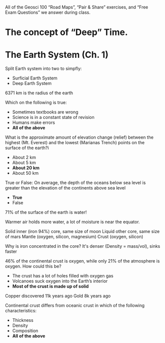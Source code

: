 All of the Geosci 100 “Road Maps”, “Pair & Share” exercises, and “Free Exam Questions” we answer during class. 

# The concept of “Deep” Time.

# The Earth System (Ch. 1)

Split Earth system into two to simpfly:

- Surficial Earth System
- Deep Earth System

6371 km is the radius of the earth

Which on the following is true:

- Sometimes textbooks are wrong
- Science is in a constant state of revision
- Humans make errors
- **All of the above**

What is the approximate amount of elevation change (relief) between the highest (Mt. Everest) and the lowest (Marianas Trench) points on the surface of the earth?i

- About 2 km 
- About 5 km 
- **About 20 km** 
- About 50 km 

True or False: On average, the depth of the oceans below sea level is greater than the elevation of the continents above sea level

- **True** 
- False 

71% of the surface of the earth is water!

Warmer air holds more water, a lot of moisture is near the equator. 

Solid inner (iron 94%) core, same size of moon
Liquid other core, same size of mars
Mantle (oxygen, silicon, magnesium)
Crust (oxygen, silicon)

Why is iron concentrated in the core?
It's denser (Density = mass/vol), sinks faster

46% of the continental crust is oxygen, while only 21% of the atmosphere is oxygen. How could this be? 

- The crust has a lot of holes filled with oxygen gas 
- Volcanoes suck oxygen into the Earth’s interior 
- **Most of the crust is made up of solid**

Copper discovered 11k years ago
Gold 8k years ago

Continental crust differs from oceanic crust in which of the following characteristics:

- Thickness
- Density 
- Composition
- **All of the above** 
